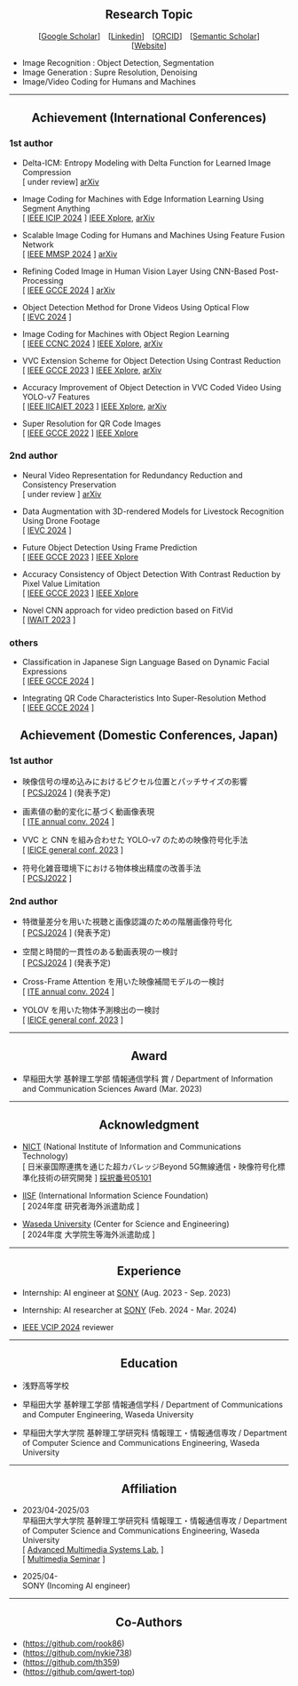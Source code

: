 ## <div align="center">Research Topic</div>

<div align="center">
  
[[Google Scholar](https://scholar.google.com/citations?user=14XgxpcAAAAJ)]&emsp;[[Linkedin](https://www.linkedin.com/in/takahiro-shindo-222277318/)]&emsp;[[ORCID](https://orcid.org/0009-0003-9202-4594)]&emsp;[[Semantic Scholar](https://www.semanticscholar.org/author/Takahiro-Shindo/153439569?sort=total-citations)]<br>
[[Website](https://final-0.github.io/)]<br>

</div>

- Image Recognition : Object Detection, Segmentation<br>
- Image Generation : Supre Resolution, Denoising<br>
- Image/Video Coding for Humans and Machines<br>

---
## <div align="center">Achievement (International Conferences)</div>
### 1st author
- Delta-ICM: Entropy Modeling with Delta Function for Learned Image Compression<br>
[ under review]
[arXiv](https://arxiv.org/abs/2410.07669)

- Image Coding for Machines with Edge Information Learning Using Segment Anything<br>
[ [IEEE ICIP 2024](https://2024.ieeeicip.org/) ]
[IEEE Xplore](https://ieeexplore.ieee.org/document/10647785), [arXiv](https://arxiv.org/abs/2403.04173)

- Scalable Image Coding for Humans and Machines Using Feature Fusion Network<br>
[ [IEEE MMSP 2024](https://attend.ieee.org/mmsp-2024/) ]
[arXiv](https://arxiv.org/abs/2405.09152)

- Refining Coded Image in Human Vision Layer Using CNN-Based Post-Processing<br>
[ [IEEE GCCE 2024](https://www.ieee-gcce.org/2024/) ]
[arXiv](https://arxiv.org/abs/2405.11894)

- Object Detection Method for Drone Videos Using Optical Flow<br>
[ [IEVC 2024](https://www.iieej.org/en/ievc2024/) ]


- Image Coding for Machines with Object Region Learning <br>
[ [IEEE CCNC 2024](https://ccnc2024.ieee-ccnc.org/) ]
[IEEE Xplore](https://ieeexplore.ieee.org/abstract/document/10454864), [arXiv](https://arxiv.org/abs/2308.13984)

- VVC Extension Scheme for Object Detection Using Contrast Reduction<br>
[ [IEEE GCCE 2023](https://www.ieee-gcce.org/2023/index.html) ]
[IEEE Xplore](https://ieeexplore.ieee.org/abstract/document/10315373), [arXiv](https://arxiv.org/abs/2305.18782)

- Accuracy Improvement of Object Detection in VVC Coded Video Using YOLO-v7 Features<br> 
[ [IEEE IICAIET 2023](http://iicaiet.ieeesabah.org/iicaiet2023.html) ]
[IEEE Xplore](https://ieeexplore.ieee.org/abstract/document/10291646), [arXiv](https://arxiv.org/abs/2304.00689)

- Super Resolution for QR Code Images<br>
[ [IEEE GCCE 2022](https://www.ieee-gcce.org/2022/) ]
[IEEE Xplore](https://ieeexplore.ieee.org/abstract/document/10014154)


### 2nd author
- Neural Video Representation for Redundancy Reduction and Consistency Preservation<br>
[ under review ]
[arXiv](https://arxiv.org/abs/2409.18497)

- Data Augmentation with 3D-rendered Models for Livestock Recognition Using Drone Footage<br>
[ [IEVC 2024](https://www.iieej.org/en/ievc2024/) ]


- Future Object Detection Using Frame Prediction<br>
[ [IEEE GCCE 2023](https://www.ieee-gcce.org/2023/index.html) ]
[IEEE Xplore](https://ieeexplore.ieee.org/abstract/document/10315434)

- Accuracy Consistency of Object Detection With Contrast Reduction by Pixel Value Limitation<br>
[ [IEEE GCCE 2023](https://www.ieee-gcce.org/2023/index.html) ]
[IEEE Xplore](https://ieeexplore.ieee.org/abstract/document/10315359)

- Novel CNN approach for video prediction based on FitVid<br>
[ [IWAIT 2023](https://iwait.online/) ]


### others
- Classification in Japanese Sign Language Based on Dynamic Facial Expressions<br>
[ [IEEE GCCE 2024](https://www.ieee-gcce.org/2024/) ]

- Integrating QR Code Characteristics Into Super-Resolution Method<br>
[ [IEEE GCCE 2024](https://www.ieee-gcce.org/2024/) ]

## <div align="center">Achievement (Domestic Conferences, Japan)</div>

### 1st author
- 映像信号の埋め込みにおけるピクセル位置とパッチサイズの影響<br>
[ [PCSJ2024](https://www.pcsj-imps.org/archive/2024.html) ] (発表予定)

- 画素値の動的変化に基づく動画像表現<br>
[ [ITE annual conv. 2024](https://www.ite.or.jp/annual/2024/) ]

- VVC と CNN を組み合わせた YOLO-v7 のための映像符号化手法<br>
[ [IEICE general conf. 2023](https://www.ieice-taikai.jp/2023general/jpn/index.html) ]

- 符号化雑音環境下における物体検出精度の改善手法<br>
[ [PCSJ2022](https://www.pcsj-imps.org/archive/2022.html) ]

### 2nd author
- 特徴量差分を用いた視聴と画像認識のための階層画像符号化<br>
[ [PCSJ2024](https://www.pcsj-imps.org/archive/2024.html) ] (発表予定)

- 空間と時間的一貫性のある動画表現の一検討<br>
[ [PCSJ2024](https://www.pcsj-imps.org/archive/2024.html) ] (発表予定)

- Cross-Frame Attention を用いた映像補間モデルの一検討<br>
[ [ITE annual conv. 2024](https://www.ite.or.jp/annual/2024/) ]

- YOLOV を用いた物体予測検出の一検討<br>
[ [IEICE general conf. 2023](https://www.ieice-taikai.jp/2023general/jpn/index.html) ]

---

## <div align="center">Award</div>
- 早稲田大学 基幹理工学部 情報通信学科 賞 / Department of Information and Communication Sciences Award (Mar. 2023)<br>

---

## <div align="center">Acknowledgment</div>
- [NICT](https://www.nict.go.jp/index.html) (National Institute of Information and Communications Technology)<br>
[ 日米豪国際連携を通じた超カバレッジBeyond 5G無線通信・映像符号化標準化技術の研究開発 ] [採択番号05101](https://www.nict.go.jp/collabo/commission/B5Gsokushin/B5G_05101.html)

- [IISF](http://www.iisf.or.jp/) (International Information Science Foundation)<br>
[ 2024年度 研究者海外派遣助成 ]

- [Waseda University](https://waseda-research-portal.jp/international/graduate-student/) (Center for Science and Engineering)<br>
[ 2024年度 大学院生等海外派遣助成 ]

---

## <div align="center">Experience</div>
- Internship: AI engineer at [SONY](https://www.sony.com/en/) (Aug. 2023 - Sep. 2023)
   
- Internship: AI researcher at [SONY](https://www.sony.com/en/) (Feb. 2024 - Mar. 2024)

- [IEEE VCIP 2024](https://www.vcip2024.org/index.html) reviewer

---

## <div align="center">Education</div>
- 浅野高等学校
  
- 早稲田大学 基幹理工学部 情報通信学科 / Department of Communications and Computer Engineering, Waseda University
  
- 早稲田大学大学院 基幹理工学研究科 情報理工・情報通信専攻 / Department of Computer Science and Communications Engineering, Waseda University
  
---
## <div align="center">Affiliation</div>
- 2023/04-2025/03<br>
早稲田大学大学院 基幹理工学研究科 情報理工・情報通信専攻 / Department of Computer Science and Communications Engineering, Waseda University<br>
[ [Advanced Multimedia Systems Lab.](https://www.ams.giti.waseda.ac.jp/) ]<br>
[ [Multimedia Seminar](https://final-0.github.io/multimedia/) ]

- 2025/04-<br>
SONY (Incoming AI engineer)
  
---

## <div align="center">Co-Authors</div>
- (https://github.com/rook86)
- (https://github.com/nykie738)
- (https://github.com/th359)
- (https://github.com/qwert-top)
  
<br>
<!--
<p><img src="https://github-readme-stats.vercel.app/api?username=final-0&theme=transparent"/></p>
<p><img align="left" src="https://github-readme-stats.vercel.app/api/top-langs?username=final-0&layout=compact&theme=transparent"/></p><br>
<!--<p><img align="left" src="https://github-profile-trophy.vercel.app/?username=final-0"/></p><br>-->
<!--
#### .
#### .
### Languages and Tools
<p align="left"> <a href="https://www.python.org" target="_blank" rel="noreferrer"> <img src="https://raw.githubusercontent.com/devicons/devicon/master/icons/python/python-original.svg" alt="python" width="40" height="40"/> </a> <a href="https://pytorch.org/" target="_blank" rel="noreferrer"> <img src="https://www.vectorlogo.zone/logos/pytorch/pytorch-icon.svg" alt="pytorch" width="40" height="40"/> </a> <a href="https://www.tensorflow.org" target="_blank" rel="noreferrer"> <img src="https://www.vectorlogo.zone/logos/tensorflow/tensorflow-icon.svg" alt="tensorflow" width="40" height="40"/> </a> </p>
<!--
### Software
#### VTM
-->
